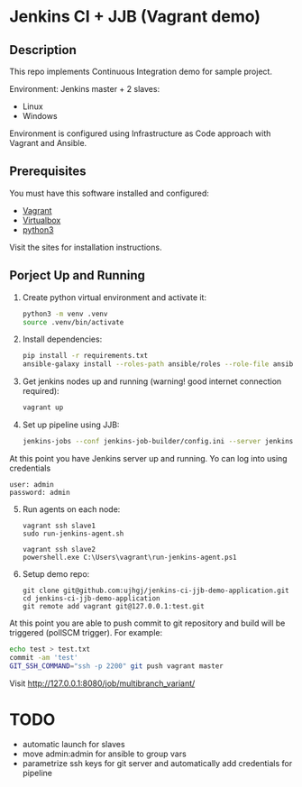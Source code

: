 # Jenkins CI + JJB (Vagrant demo)

## Description
This repo implements Continuous Integration demo for sample project.

Environment:
Jenkins master + 2 slaves:
   - Linux
   - Windows

Environment is configured using Infrastructure as Code approach with Vagrant and Ansible.

## Prerequisites

You must have this software installed and configured:
- [Vagrant](https://www.vagrantup.com)
- [Virtualbox](https://www.virtualbox.org)
- [python3](https://www.python.org)

Visit the sites for installation instructions.

## Porject Up and Running

1. Create python virtual environment and activate it:
   ```bash
   python3 -m venv .venv
   source .venv/bin/activate
   ```
2. Install dependencies:
   ```bash
   pip install -r requirements.txt
   ansible-galaxy install --roles-path ansible/roles --role-file ansible/requirements.yml
   ```
3. Get jenkins nodes up and running (warning! good internet connection required):
   ```bash
   vagrant up
   ```
4. Set up pipeline using JJB:
   ```bash
   jenkins-jobs --conf jenkins-job-builder/config.ini --server jenkins-master update jenkins-job-builder/pipeline.yml
   ```
   
At this point you have Jenkins server up and running. Yo can log into using credentials
```
user: admin
password: admin
```

5. Run agents on each node:
   ```
   vagrant ssh slave1
   sudo run-jenkins-agent.sh
   ```
   ```
   vagrant ssh slave2
   powershell.exe C:\Users\vagrant\run-jenkins-agent.ps1
   ```
   
6. Setup demo repo:
   ```
   git clone git@github.com:ujhgj/jenkins-ci-jjb-demo-application.git
   cd jenkins-ci-jjb-demo-application
   git remote add vagrant git@127.0.0.1:test.git
   ```
   
At this point you are able to push commit to git repository and build will be triggered (pollSCM trigger). For example:
```bash
echo test > test.txt
commit -am 'test'
GIT_SSH_COMMAND="ssh -p 2200" git push vagrant master
```
Visit http://127.0.0.1:8080/job/multibranch_variant/

# TODO
- automatic launch for slaves
- move admin:admin for ansible to group vars
- parametrize ssh keys for git server and automatically add credentials for pipeline
